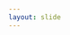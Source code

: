 ```yaml
---
layout: slide
---
```


<section data-markdown><script type="text/template">

# BDD Pythonico com Django
## Behave Drive Development

### Desenvolvimento orientado a escrita de testes por comportamento.

</script></section>

<section data-markdown><script type="text/template">

## Quem sou eu?

Renato César, 20 anos, graduando de Sistemas para Internet, Desenvolvedor Django.


</script></section>

<section data-markdown><script type="text/template">


## BDD entenda mesmo sendo Trouxa

(img de hari do potter)

Originado do TDD (Test-Drive-Development), o BDD foca na escrita de testes por comportamento, permitindo desta forma pessoas sem conhecimento tecnico entender o que está acontecendo.


</script></section>

<section data-markdown><script type="text/template">


## Beneficios

Certo mais quais os beneficios de utilizar?

====

### Desenvolvimento Agil

Escrever testes demanda tempo? Não com BDD, uma vez escrito um teste parecido por que não o reusar apenas escrevendo seu comportamento?
* Efeito **Snowball**
* Variação
* Reuso de código
* Inclusão das outras *roles*


### 10000% COVERAGE

Muitas vezes testes unitarios *não dão conta do recado*, na cobertura de testes da sua aplicação. Mas se juntarmos todos os testes unitarios, e os chamar na ordem correta, tudo muda.


### Legibilidade

Fator principal do BDD, nada como ler um código em linguagem *humana*.

```
#language: pt
Funcionalidade: Realizar login

	Como visitante
	Afim de fazer login no sistema
	Devo ser capaz de acessar a respectiva conta


	Cenário: Fazer login com dados corretos
		Dado que acesso a página inicial
		E que acesso como visitante
		E possuo uma conta cadastrada com dados conforme abaixo:
			|  NOME             |  USERNAME |  EMAIL               |  SENHA     |
			|  Anderson Carlos  |  anderson |  anderson@gmail.com  |  senha123  |
		Quando clico no botão "Fazer Login"
		E preencho os dados de login conforme abaixo:
			|  USERNAME  |  SENHA     |
			|  anderson  |  senha123  |
		E clico no botão "Entrar"
		Então estárei na página "Login efetuado com sucesso!"
```


</script></section>

<section data-markdown><script type="text/template">


## Como utilizar

Seguindo os mesmos principios do TDD, o ponto chave é escrever os testes antes da aplicação. Os testes consistem em três etapas:

1. Escrever o comportamento *falho*
2. Escrever os testes unitarios *falhos*
3. Fazer os testes unitarios passarem
4. Refatora código
5. Faz o teste de aceitação passar

<IMG bdd-cicle>


</script></section>

<section data-markdown><script type="text/template">



## Exemplo de Implementação

```
#language: pt
Funcionalidade: Filtro usuarios pelo interesse

    Como usuario padrão
    Afim de filtrar usuarios pela suas listas de interesses
    Devo ser capaz de filtrar usuarios que compartilhem os mesmos interesses

    Contexto: Existem usuarios e interesses cadastrados
        Dado que existem interesses cadastrados
        E existem usuarios com diferentes interesses

    Cenário: Filtrar usuario por um interesse
        Dado que estou logado como usuario
        Quando filtro usuarios por um unico interesse
        Então verei uma lista de usuarios que compartilham daquele interesse

    Cenário: Filtrar usuarios por multiplos interesses
        Dado que estou logado como usuario
        Quando filtro usuarios por multiplos interesses
        Então verei uma lista de usuarios que compartilham daqueles interesses

    Scenario: Sem resultado na busca
        Dado que estou logado como usuario
        Quando filtro usuarios por um interesses que nenhum usuario possui
        Então não verei nenhum usuario
```

====

### Refatorando

```
#language: pt
Funcionalidade: Filtro usuarios pelo interesse

    Como usuario padrão
    Afim de filtrar usuarios pela suas listas de interesses
    Devo ser capaz de filtrar usuarios que compartilhem os mesmos interesses

    Contexto: Existem usuarios e interesses cadastrados
        Dado que existem os seguintes interesses cadastrados:
            | INTERESSE       |
            | Django          |
            | Testing         |
            | Public Speaking |
            | DevOps          |
            | PHP             |
        E existem os seguintes usuarios com diferentes interesses:
            | NOME                | INTERESSE       |
            | Eduardo Carlos      | Django, Testes  |
            | João das Neves      | Django, Python  |
            | Serverino Serafino  | Testes, Devops  |
            | Romero Brito        | Python, DevOps  |

    Esquema do Cenário: Filtrar usuarios
        Dado que estou logado como usuario
        Quando filtro usuarios por <INTERESSE>
        Então verei <NUMERO> de usuarios que compartilham desse interesse

    Exemplo:
        | INTERESSE       | NUMERO  |
        | Django          | 2       |
        | Django, Testes  | 3       |
        | PHP             | 0       |
```


</script></section>

<section data-markdown><script type="text/template">


# Django

Django é um framework MVC que tem como principal característica o DRY(don't repeat yourself)


</script></section>

<section data-markdown><script type="text/template">


## Dicas básicas

* Class-based-view
* Pep-8
* Zen do Python
* Virtualenv-wrapper


</script></section>

<section data-markdown><script type="text/template">


# Vamos a prática


</script></section>

<section data-markdown><script type="text/template">


# Preparando ambiente

### Ferramentas
* Python 3.6
* Django 1.11
* aloe_django 0.1.3 *(BDD)*
* django_nose *(Testes unitarios)*
* splinter *(Testes automaticos web)*


</script></section>

<section data-markdown><script type="text/template">


## Iniciando ambiente Virtual

Utilize virtualenvwrapper como ambiente virtual, verifique a instalação:
https://virtualenvwrapper.readthedocs.io/en/latest/

```
$ mkvirtualenv -p python3.6 expotec_bdd
(expotec_bdd)$ cd Projeto
(expotec_bdd)$ setvirtualenvproject
(expotec_bdd)$ pip install django==1.11 aloe-django==0.1.3 django-nose==1.4.4 splinter==0.7.6
```

*Utilizaremos chromedrive para os testes então baixe pelo site: https://sites.google.com/a/chromium.org/chromedriver/downloads*


</script></section>

<section data-markdown><script type="text/template">


## Inicie o Django

Crie um projeto com nome "Expotec_Bdd" e uma aplicação de nome "crud"
```
$ django-admin startproject expotec_bdd .
$ python manage.py startapp crud
```


</script></section>

<section data-markdown><script type="text/template">


## Resultado

[img] tree.png


</script></section>

<section data-markdown><script type="text/template">


## Configurando Django

```
INSTALLED_APPS = [
		...
		'aloe_django',
		'django_nose',
		'crud.apps.CrudConfig',                                  
]


# Bdd Test Aloe

TEST_RUNNER = 'django_nose.NoseTestSuiteRunner'

GHERKIN_TEST_CLASS = 'aloe_django.TestCase'

GHERKIN_TEST_RUNNER = 'aloe_django.runner.GherkinTestRunner'
```


</script></section>

<section data-markdown><script type="text/template">


## Configurando o Aloe

* Crie uma pasta **features**
* Dentro de **features** crie um arquivo em branco **hooks.py**
* Ainda dentro de features crie outra pasta **crud** e dentro dela um **steps.py**
* Dentro de **crud** crie um arquivo **primeira.feature**


**Lembrete: Dentro de cada pasta criada crie um arquivo __init__.py**


</script></section>

<section data-markdown><script type="text/template">


### Configurando execução dos testes

Quem ordena as execuções é o arquivo **hooks.py**, então defina que irá utilizar o chromedrive, como plataforma de testes.

```
from aloe import world, before, after
from splinter import Browser


@before.all
def before_all():
	world.browser = Browser('chrome')


@after.all
def teardown_browser():
    world.browser.quit()
```


</script></section>

<section data-markdown><script type="text/template">


## Primeira funcionalidade

Minha primeira funcionalidade sera fazer uma página de cadastro de usuario. Então meu comportamento sera algo assim:

```
#language: pt
Funcionalidade: Cadastro no sistema

	Como visitante
	Afim de criar uma conta no sistema
	Devo ser capaz de preencher meus dados e possuir uma conta

	@wip
	Cenário: Criar uma conta de usuário
		Quando acesso a página inicial
		E clico no link "Criar Conta"
		E preencho um formulário de cadastro de usuário conforme abaixo:
			|  NOME             |  USERNAME  |  EMAIL               |  SENHA     |
			|  Chafundifórnio   |  chaf      |  chaf_und@gmail.com  |  senha123  |
		E clico no botão "Cadastrar"
		Então estárei na página "Usuário cadastrado com sucesso!"
		E terei um usuário "chaf" cadastrado
```


</script></section>

<section data-markdown><script type="text/template">


## Escrever os testes unitarios

Em steps.py você deve criar os testes unitarios e atribuir rotulos a eles para cada linha do comportamento, exemplo:

```
from aloe import step, world
from aloe_django import django_url
from nose.tools import assert_true


@step(r'acesso a página inicial')
def initial_page_access(step):
    world.browser.visit(django_url(step))


@step(u'clico no botão "([^"]*)"')
def click_on_button(step, button):
    button = '//button[text()="{0}"]'.format(button)
    world.browser.find_by_xpath(button).first.click()


@step(u'clico no link "([^"]*)"')
def click_on_button(step, link):
    world.browser.click_link_by_text(link)


@step(u'estárei na página "([^"]*)"')
def in_page_with_message(step, message):
    assert_true(world.browser.is_text_present(message))


@step('preencho um formulário de cadastro de usuário conforme abaixo')
def fill_user_registration_form(step):
    for row in step.hashes:
        world.browser.fill('first_name', row['NOME'])
        world.browser.fill('username', row['USERNAME'])
        world.browser.fill('email', row['EMAIL'])
        world.browser.fill('password', row['SENHA'])


@step('terei um usuário "([^"]*)" cadastrado')
def has_registered_user(step, user):
    assert_true(User.objects.filter(username=user).exists())

```


</script></section>

<section data-markdown><script type="text/template">


## Escrever a aplicação

Após escrever o comportamento e os testes unitarios é hora de escrever a aplicação. Precisamos criar uma view, para página inicial (até então em branca), e uma página de cadastro.



</script></section>

<section data-markdown><script type="text/template">


## Views

```
from django.contrib import messages
from django.contrib.auth.models import User
from django.shortcuts import render
from django.urls import reverse
from django.views import generic


def index(request):
    return render(request, 'index.html')


class CreateUserView(generic.CreateView):
    model = User
    fields = ['first_name', 'username', 'email', 'password']
    template_name = 'cadastro.html'

    def get_success_url(self):
        messages.success(self.request, ('Usuário cadastrado com sucesso!'))
        return reverse('crud:home')
```


</script></section>

<section data-markdown><script type="text/template">



## Urls

**expotec_bdd/urls.py**
```
from django.conf.urls import url, include
from django.contrib import admin


urlpatterns = [
    url(r'^', include('crud.urls', namespace='crud')),
    url(r'^admin/', admin.site.urls),
]
```

**crud/urls.py**
```
from django.conf.urls import url

from . import views


urlpatterns = [
    url(r'^$', views.index, name='home'),
    url(r'^cadastro/', views.CreateUserView.as_view(), name='cadastro'),
]
```


</script></section>

<section data-markdown><script type="text/template">


## Templates

Dentro da pasta **crud** crie outra pasta chamada **templates**, e nela crie dois outros arquivos (*index.html*, *cadastro.html*)

**index.html**
```
<!DOCTYPE html>
<html>
  <head>
    <meta charset="utf-8">
    <title>Index</title>
  </head>
  <body>
    <a href="&#123;% url 'crud:cadastro' %}">Criar Conta</a>
    &#123;% for message in messages %}&#123;{ message }}&#123;% endfor %}
  </body>
</html>
```

**cadastro.html**
```
<!DOCTYPE html>
<html>
  <head>
    <meta charset="utf-8">
    <title>Cadastro</title>
  </head>
  <body>
    <form method="post">
      &#123;% csrf_token %}
      <dl>
        &#123;% for field in form %}
          <dt>&#123;{ field.label }}:</dt>
          <dd>&#123;{ field }}</dd>
        &#123;% endfor %}
      </dl>
      <button type="submit" name="button">Cadastrar</button>
    </form>
  </body>
</html>
```


</script></section>

<section data-markdown><script type="text/template">


## Pronto!!!

Com esses passos concluidos você ja implementou seu código e os testes dele, seguindo a filosofia do BDD e do Django, sempre respeitando a PEP-8 conforme explicado.
Feito isso execute o seguinte comando para testar seu código:
```(expotec_bdd)$ python manage.py harvest --attr wip```
Veja a mágica acontecer!

Para um teste mais verboso, e com menos informações *inuteis* utilize:
```(expotec_bdd)$ python manage.py harvest -v 3 --attr wip --nologcapture --nocapture```

Quer rodar um pdb? É bem simples, so passar como parametro --pdb!
